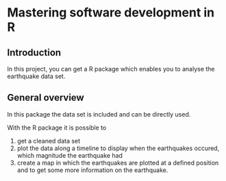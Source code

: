 # Mastering software development in R
## Introduction
In this project, you can get a R package which enables you to analyse the earthquake data set.

## General overview
In this package the data set is included and can be directly used. 

With the R package it is possible to
1) get a cleaned data set
2) plot the data along a timeline to display when the earthquakes occured, which magnitude the earthquake had
3) create a map in which the earthquakes are plotted at a defined position and to get some more information on the earthquake.
